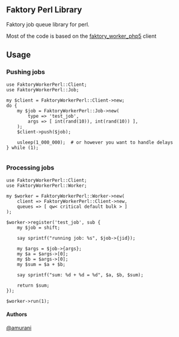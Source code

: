 ## Faktory Perl Library

Faktory job queue library for perl. 

Most of the code is based on the [faktory_worker_php5](https://github.com/jcs224/faktory_worker_php5) client


## Usage

### Pushing jobs

```
use FaktoryWorkerPerl::Client;
use FaktoryWorkerPerl::Job;

my $client = FaktoryWorkerPerl::Client->new;
do {
    my $job = FaktoryWorkerPerl::Job->new(
        type => 'test_job',
        args => [ int(rand(10)), int(rand(10)) ],
    );
    $client->push($job);

    usleep(1_000_000);	# or however you want to handle delays
} while (1);


```

### Processing jobs

```
use FaktoryWorkerPerl::Client;
use FaktoryWorkerPerl::Worker;

my $worker = FaktoryWorkerPerl::Worker->new(
    client => FaktoryWorkerPerl::Client->new,
    queues => [ qw< critical default bulk > ]
);

$worker->register('test_job', sub {
    my $job = shift;

    say sprintf("running job: %s", $job->{jid});

    my $args = $job->{args};
    my $a = $args->[0];
    my $b = $args->[0];
    my $sum = $a + $b;

    say sprintf("sum: %d + %d = %d", $a, $b, $sum);

    return $sum;
});

$worker->run(1);

```


#### Authors
[@amurani](https://github.com/amurani)
